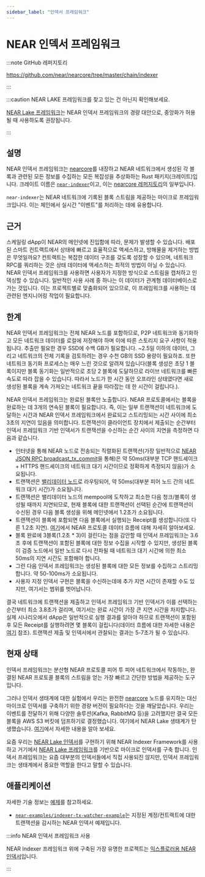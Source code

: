 ```yaml
---
sidebar_label: "인덱서 프레임워크"
---
```


# NEAR 인덱서 프레임워크

:::note GitHub 레퍼지토리

https://github.com/near/nearcore/tree/master/chain/indexer

:::


:::caution NEAR LAKE 프레임워크를 찾고 있는 건 아닌지 확인해보세요.

[NEAR Lake 프레임워크](near-lake-framework.md)는 NEAR 인덱서 프레임워크의 경량 대안으로, 중앙화가 허용될 때 사용하도록 권장됩니다.

:::


## 설명

NEAR 인덱서 프레임워크는 [nearcore](https://github.com/near/nearcore)를 내장하고 NEAR 네트워크에서 생성된 각 블록과 관련된 모든 정보를 수집하는 모든 복잡성을 추상화하는 Rust 패키지(크레이트)입니다. 크레이트 이름은 [`near-indexer`](https://github.com/near/nearcore/tree/master/chain/indexer)이고, 이는 [nearcore 레퍼지토리](https://github.com/near/nearcore)의 일부입니다.

`near-indexer`는 NEAR 네트워크에 기록된 블록 스트림을 제공하는 마이크로 프레임워크입니다. 이는 체인에서 실시간 "이벤트"를 처리하는 데에 유용합니다.

## 근거

스케일링 dApp이 NEAR의 메인넷에 진입함에 따라, 문제가 발생할 수 있습니다. 배포된 스마트 컨트랙트에서 상태에 빠르고 효율적으로 액세스하고, 방해물을 제거하는 방법은 무엇일까요? 컨트랙트는 복잡한 데이터 구조를 갖도록 성장할 수 있으며, 네트워크 RPC를 쿼리하는 것은 상태 데이터에 액세스하는 최적의 방법이 아닐 수 있습니다. NEAR 인덱서 프레임워크를 사용하면 사용자가 지정한 방식으로 스트림을 캡처하고 인덱싱할 수 있습니다. 일반적인 사용 사례 중 하나는 이 데이터가 관계형 데이터베이스로 가는 것입니다. 이는 프로젝트별로 맞춤화되어 있으므로, 이 프레임워크를 사용하는 데 관련된 엔지니어링 작업이 필요합니다.

## 한계

NEAR 인덱서 프레임워크는 전체 NEAR 노드를 포함하므로, P2P 네트워크와 동기화하고 모든 네트워크 데이터를 로컬에 저장해야 하며 이에 따른 스토리지 요구 사항이 적용됩니다. 추출만 필요한 경우 SSD에 수백 GB가 필요합니다. ~2.5일 이하의 데이터, 그리고 네트워크의 전체 기록을 검토하려는 경우 수천 GB의 SSD 용량이 필요하죠. 또한 네트워크 동기화 프로세스는 매우 느린 것으로 알려져 있습니다(블록 생성은 초당 1 블록이지만 블록 동기화는 일반적으로 초당 2 블록에 도달하므로 라이브 네트워크를 빠른 속도로 따라 잡을 수 있습니다. 따라서 노드가 한 시간 동안 오프라인 상태였다면 새로 생성된 블록을 계속 가져오는 네트워크 끝을 따라잡는 데 한 시간이 걸립니다.).

NEAR 인덱서 프레임워크는 완료된 블록만 노출합니다. NEAR 프로토콜에서는 블록을 완료하는 데 3개의 연속된 블록이 필요합니다. 즉, 이는 일부 트랜잭션이 네트워크에 도달하는 시간과 NEAR 인덱서 프레임워크에서 완료되고 스트리밍되는 시간 사이에 최소 3초의 지연이 있음을 의미합니다. 트랜잭션이 클라이언트 장치에서 제출되는 순간부터 인덱서 프레임워크 기반 인덱서가 트랜잭션을 수신하는 순간 사이의 지연을 측정하면 다음과 같습니다.

* 인터넷을 통해 NEAR 노드로 전송되는 직렬화된 트랜잭션(가장 일반적으로 [NEAR JSON RPC broadcast_tx_commit](https://docs.near.org/api/rpc/transactions#send-transaction-await)을 통해)은 약 50ms(대부분 TCP 핸드셰이크 + HTTPS 핸드셰이크의 네트워크 대기 시간이므로 정확하게 측정되지 않음)가 소요됩니다.
* 트랜잭션은 [밸리데이터 노드](https://near-nodes.io/intro/what-is-a-node)로 라우팅되어, 약 50ms(대부분 피어 노드 간의 네트워크 대기 시간)가 소요됩니다.
* 트랜잭션은 밸리데이터 노드의 mempool에 도착하고 최소한 다음 청크/블록이 생성될 때까지 지연되므로, 현재 블록에 대한 트랜잭션이 선택된 순간에 트랜잭션이 수신된 경우 다음 블록 생성을 위해 메인넷에서 1.2초가 소요됩니다.
* 트랜잭션이 블록에 포함되면 다음 블록에서 실행되는 Receipt를 생성합니다(또 다른 1.2초 지연). [여기](../data-flow/near-data-flow.md)에서 NEAR 프로토콜 데이터 흐름에 대해 자세히 알아보세요.
* 블록 완료에 3블록(1.2초 * 3)이 걸린다는 점을 감안할 때 인덱서 프레임워크는 3.6초 후에 트랜잭션이 포함된 블록에 대한 정보 수집을 시작할 수 있지만, 생성된 블록이 검증 노드에서 일반 노드로 다시 전파될 때 네트워크 대기 시간에 의한 최소 50ms의 지연 시간도 포함해야 합니다.
* 그런 다음 인덱서 프레임워크는 생성된 블록에 대한 모든 정보를 수집하고 스트리밍합니다. 약 50-100ms가 소요됩니다.
* 사용자 지정 인덱서 구현은 블록을 수신하는데에 추가 지연 시간이 존재할 수도 있지만, 여기서는 범위를 벗어납니다.

결국 네트워크에 트랜잭션을 제출하고 인덱서 프레임워크 기반 인덱서가 이를 선택하는 순간부터 최소 3.8초가 걸리며, 여기서는 완료 시간이 가장 큰 지연 시간을 차지합니다. 실제 시나리오에서 dApp은 일반적으로 실행 결과를 알아야 하므로 트랜잭션이 포함된 후 모든 Receipt를 실행하려면 몇 블록이 걸립니다(데이터 흐름에 대한 자세한 내용은 [여기](../data-flow/near-data-flow.md) 참조). 트랜잭션 제출 및 인덱서에서 관찰되는 결과는 5-7초가 될 수 있습니다.

## 현재 상태

인덱서 프레임워크는 분산형 NEAR 프로토콜 피어 투 피어 네트워크에서 작동하는, 완결된 NEAR 프로토콜 블록의 스트림을 얻는 가장 빠르고 간단한 방법을 제공하는 도구입니다.

그러나 인덱서 생태계에 대한 실험에서 우리는 완전한 [nearcore](https://github.com/near/nearcore) 노드를 유지하는 대신 마이크로 인덱서를 구축하기 위한 경량 버전이 필요하다는 것을 깨달았습니다. 우리는 이벤트를 전달하기 위해 다양한 솔루션(Kafka, RabbitMQ 등)을 고려했지만 결국 모든 블록을 AWS S3 버킷에 덤프하기로 결정했습니다. 여기에서 NEAR Lake 생태계가 탄생했습니다. [여기](near-lake-framework.md)에서 자세한 내용을 알아 보세요.

요즘 우리는 [NEAR Lake 인덱서](near-lake-framework.md)를 구현하기 위해 NEAR Indexer Framework를 사용하고 거기에서 [NEAR Lake 프레임워크](https://github.com/near/near-lake-indexer)를 기반으로 마이크로 인덱서를 구축 합니다. 인덱서 프레임워크는 요즘 대부분의 인덱서들에서 직접 사용되진 않지만, 인덱서 프레임워크는 생태계에서 중요한 역할을 한다고 말할 수 있습니다.

## 애플리케이션

자세한 기술 정보는 [예제](https://github.com/nearprotocol/nearcore/tree/master/tools/indexer/example)를 참고하세요.

- [`near-examples/indexer-tx-watcher-example`](https://github.com/near-examples/indexer-tx-watcher-example)는 지정된 계정/컨트랙트에 대한 트랜잭션을 감시하는 NEAR 인덱서 예제입니다.

:::info NEAR 인덱서 프레임워크 사용

NEAR Indexer 프레임워크 위에 구축된 가장 유명한 프로젝트는 [익스플로러용 NEAR 인덱서](/tools/indexer-for-explorer)입니다.

:::

